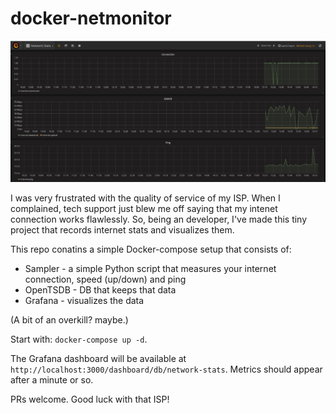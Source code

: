 # docker-netmonitor

![Grafana Dashboard](https://raw.githubusercontent.com/matan129/docker-netmonitor/master/dashboard.jpg)

I was very frustrated with the quality of service of my ISP. When I complained, tech support just blew me off saying that my intenet connection works flawlessly.
So, being an developer, I've made this tiny project that records internet stats and visualizes them.

This repo conatins a simple Docker-compose setup that consists of:
* Sampler - a simple Python script that measures your internet connection, speed (up/down) and ping
* OpenTSDB - DB that keeps that data
* Grafana - visualizes the data

(A bit of an overkill? maybe.)

Start with: `docker-compose up -d`.

The Grafana dashboard will be available at `http://localhost:3000/dashboard/db/network-stats`.
Metrics should appear after a minute or so.

PRs welcome.
Good luck with that ISP!
